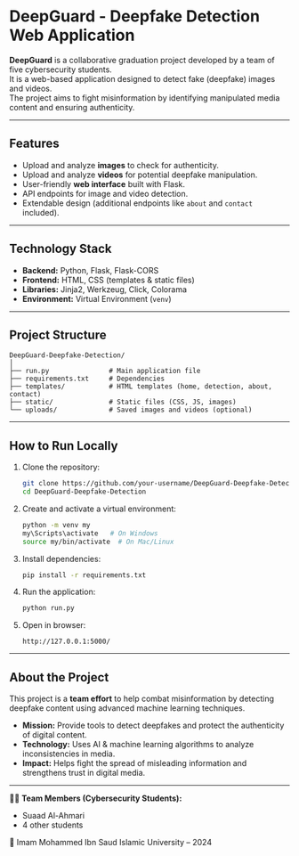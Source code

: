 # DeepGuard - Deepfake Detection Web Application

**DeepGuard** is a collaborative graduation project developed by a team of five cybersecurity students.  
It is a web-based application designed to detect fake (deepfake) images and videos.  
The project aims to fight misinformation by identifying manipulated media content and ensuring authenticity.  

---

## Features
- Upload and analyze **images** to check for authenticity.  
- Upload and analyze **videos** for potential deepfake manipulation.  
- User-friendly **web interface** built with Flask.  
- API endpoints for image and video detection.  
- Extendable design (additional endpoints like `about` and `contact` included).  

---

##  Technology Stack
- **Backend:** Python, Flask, Flask-CORS  
- **Frontend:** HTML, CSS (templates & static files)  
- **Libraries:** Jinja2, Werkzeug, Click, Colorama  
- **Environment:** Virtual Environment (`venv`)  

---

##  Project Structure
```
DeepGuard-Deepfake-Detection/
│
├── run.py               # Main application file
├── requirements.txt     # Dependencies
├── templates/           # HTML templates (home, detection, about, contact)
├── static/              # Static files (CSS, JS, images)
└── uploads/             # Saved images and videos (optional)
```

---

##  How to Run Locally
1. Clone the repository:  
   ```bash
   git clone https://github.com/your-username/DeepGuard-Deepfake-Detection.git
   cd DeepGuard-Deepfake-Detection
   ```

2. Create and activate a virtual environment:  
   ```bash
   python -m venv my
   my\Scripts\activate   # On Windows
   source my/bin/activate  # On Mac/Linux
   ```

3. Install dependencies:  
   ```bash
   pip install -r requirements.txt
   ```

4. Run the application:  
   ```bash
   python run.py
   ```

5. Open in browser:  
   ```
   http://127.0.0.1:5000/
   ```

---

##  About the Project
This project is a **team effort** to help combat misinformation by detecting deepfake content using advanced machine learning techniques.

- **Mission:** Provide tools to detect deepfakes and protect the authenticity of digital content.  
- **Technology:** Uses AI & machine learning algorithms to analyze inconsistencies in media.  
- **Impact:** Helps fight the spread of misleading information and strengthens trust in digital media.  

---

👩‍💻 **Team Members (Cybersecurity Students):**  
- Suaad Al-Ahmari  
- 4 other students  

📍 Imam Mohammed Ibn Saud Islamic University – 2024

	

